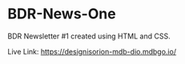 # BDR-News-One
BDR Newsletter #1 created using HTML and CSS.


Live Link: https://designisorion-mdb-dio.mdbgo.io/
